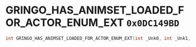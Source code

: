 # GRINGO_HAS_ANIMSET_LOADED_FOR_ACTOR_ENUM_EXT `0x0DC149BD`

```cpp
int GRINGO_HAS_ANIMSET_LOADED_FOR_ACTOR_ENUM_EXT(int _Unk0, int _Unk1, int _Unk2, int _Unk3);
```